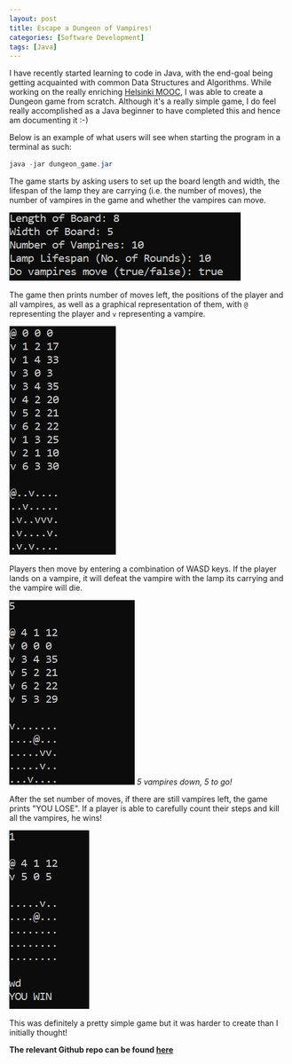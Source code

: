 ```yaml
---
layout: post
title: Escape a Dungeon of Vampires!
categories: [Software Development]
tags: [Java]
---
```


I have recently started learning to code in Java, with the end-goal being getting acquainted with common Data Structures and Algorithms. While working on the really enriching [Helsinki MOOC](https://moocfi.github.io/courses/2013/programming-part-1/), I was able to create a Dungeon game from scratch. Although it's a really simple game, I do feel really accomplished as a Java beginner to have completed this and hence am documenting it :-)

Below is an example of what users will see when starting the program in a terminal as such:

```java
java -jar dungeon_game.jar
```

The game starts by asking users to set up the board length and width, the lifespan of the lamp they are carrying (i.e. the number of moves), the number of vampires in the game and whether the vampires can move.

![game_init](https://raw.githubusercontent.com/jolene-lim/personal_projects/master/java_apps/dungeon_game/dungeon_interface/game_init.PNG)

The game then prints number of moves left, the positions of the player and all vampires, as well as a graphical representation of them, with `@` representing the player and `v` representing a vampire.

![game_start](https://raw.githubusercontent.com/jolene-lim/personal_projects/master/java_apps/dungeon_game/dungeon_interface/game_start.PNG)

Players then move by entering a combination of WASD keys. If the player lands on a vampire, it will defeat the vampire with the lamp its carrying and the vampire will die.

![game_eat](https://raw.githubusercontent.com/jolene-lim/personal_projects/master/java_apps/dungeon_game/dungeon_interface/game_eat.PNG)
_5 vampires down, 5 to go!_

After the set number of moves, if there are still vampires left, the game prints "YOU LOSE". If a player is able to carefully count their steps and kill all the vampires, he wins!

![game_end](https://raw.githubusercontent.com/jolene-lim/personal_projects/master/java_apps/dungeon_game/dungeon_interface/game_end.PNG)

This was definitely a pretty simple game but it was harder to create than I initially thought!

**The relevant Github repo can be found [here](https://github.com/jolene-lim/personal_projects/tree/master/java_apps/dungeon_game)**
